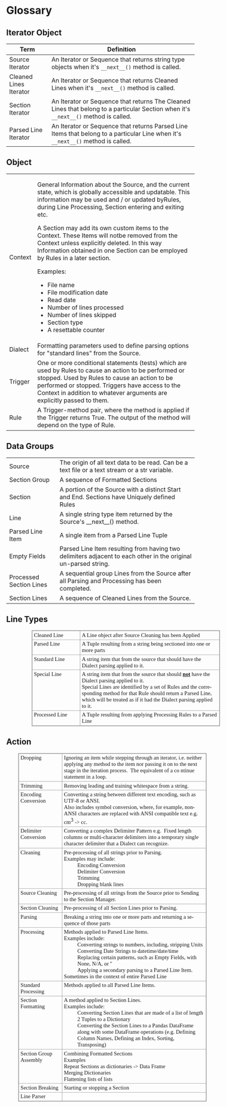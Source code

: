 # Glossary
## Iterator Object
|Term|Definition|
|----|----------|
|Source Iterator|An Iterator or Sequence that returns string type objects when it's  `__next__()` method is called.|
|Cleaned Lines Iterator|An Iterator or Sequence that returns Cleaned Lines when it's  `__next__()` method is called.|
|Section Iterator|An Iterator or Sequence that returns The Cleaned Lines that belong to a particular Section when it's  `__next__()` method is called.|
|Parsed Line Iterator|An Iterator or Sequence that returns Parsed Line Items that belong to a particular Line when it's  `__next__()` method is called.|

## Object
<table>
<tr><td>Context</td>
<td><p>
General Information about the Source, and the current state, which is globally
accessible and updatable. This information may be used and / or updated byRules, during Line Processing,  Section entering and exiting etc. </p>

<p>A Section may add its own custom items to the Context. These Items will notbe removed from the Context unless explicitly deleted. In this way Information obtained in one Section can be employed by Rules in a later section.</p>
Examples:
<ul>
<li>File name</li>
<li>File modification date</li>
<li>Read date</li>
<li>Number of lines processed</li>
<li>Number of lines skipped</li>
<li>Section type</li>
<li>A resettable counter</li>
</ul></td></tr>

<tr><td>Dialect</td>
<td>Formatting parameters used to define parsing options for "standard lines" from the Source.</td></tr>

<tr><td>Trigger</td>
<td>One or more conditional statements (tests) which are used by Rules to cause an
  action to be performed or stopped.  Used by Rules to cause an action to be performed or stopped.  Triggers have access to the Context in addition to whatever arguments are explicitly passed to them.</td></tr>
<tr><td>Rule</td>
<td>A Trigger-method pair, where the method is applied if the Trigger returns True.  The output of the method will depend on the type of Rule.</td></tr>
</table>

## Data Groups
<table>
<tr><td>Source</td>
<td>The origin of all text data to be read. Can be a text file or a text stream or a str variable.</td></tr>
<tr><td>Section Group</td>
<td>A sequence of Formatted Sections</td></tr>
 <tr><td>Section</td>
 <td>A portion of the Source with a distinct Start and End. Sections have Uniquely
  defined Rules</td></tr>
<tr><td>Line</td>
<td>A single string type item returned by the Source's __next__() method.</td></tr>
<tr><td>Parsed Line Item</td>
<td>A single item from a Parsed Line Tuple</td></tr>
<tr><td>Empty Fields</td>
<td>Parsed Line Item resulting from having two delimiters adjacent to each other in the original un-parsed string.</td></tr>
<tr><td>Processed Section Lines</td>
<td>A sequential group Lines from the Source after all Parsing and Processing has been completed.</td></tr>
<tr><td>Section Lines</td>
<td>A sequence of Cleaned Lines from the Source.</td></tr>
</table>

## Line Types
<table border="1" cellpadding="0" cellspacing="0" valign="top" style="direction:ltr;
 border-collapse:collapse;border-style:solid;border-color:#A3A3A3;border-width:
 1pt;margin-left:.7083in">
 <tbody><tr>
  <td style="border-style:solid;border-color:#A3A3A3;border-width:1pt;
  vertical-align:top;width:1.6458in;padding:2.0pt 3.0pt 2.0pt 3.0pt">
  <p style="margin:0in;font-family:Calibri;font-size:11.0pt" lang="en-US">Cleaned
  Line</p>
  </td>
  <td style="border-style:solid;border-color:#A3A3A3;border-width:1pt;
  vertical-align:top;width:5.7979in;padding:2.0pt 3.0pt 2.0pt 3.0pt">
  <p style="margin:0in;font-family:Calibri;font-size:11.0pt" lang="en-US">A Line
  object after Source Cleaning has been Applied</p>
  </td>
 </tr>
 <tr>
  <td style="border-style:solid;border-color:#A3A3A3;border-width:1pt;
  vertical-align:top;width:1.6458in;padding:2.0pt 3.0pt 2.0pt 3.0pt">
  <p style="margin:0in;font-family:Calibri;font-size:11.0pt" lang="en-US">Parsed
  Line</p>
  </td>
  <td style="border-style:solid;border-color:#A3A3A3;border-width:1pt;
  vertical-align:top;width:5.7979in;padding:2.0pt 3.0pt 2.0pt 3.0pt">
  <p style="margin:0in;font-family:Calibri;font-size:11.0pt" lang="en-US">A Tuple
  resulting from a string being sectioned into one or more parts </p>
  </td>
 </tr>
 <tr>
  <td style="border-style:solid;border-color:#A3A3A3;border-width:1pt;
  vertical-align:top;width:1.6458in;padding:2.0pt 3.0pt 2.0pt 3.0pt">
  <p style="margin:0in;font-family:Calibri;font-size:11.0pt" lang="en-US">Standard
  Line</p>
  </td>
  <td style="border-style:solid;border-color:#A3A3A3;border-width:1pt;
  vertical-align:top;width:5.7979in;padding:2.0pt 3.0pt 2.0pt 3.0pt">
  <p style="margin:0in;font-family:Calibri;font-size:11.0pt" lang="en-US">A
  string item that from the source that should have the Dialect parsing applied
  to it.</p>
  </td>
 </tr>
 <tr>
  <td style="border-style:solid;border-color:#A3A3A3;border-width:1pt;
  vertical-align:top;width:1.6458in;padding:2.0pt 3.0pt 2.0pt 3.0pt">
  <p style="margin:0in;font-family:Calibri;font-size:11.0pt" lang="en-US">Special
  Line</p>
  </td>
  <td style="border-style:solid;border-color:#A3A3A3;border-width:1pt;
  vertical-align:top;width:5.7979in;padding:2.0pt 3.0pt 2.0pt 3.0pt">
  <p style="margin:0in;font-family:Calibri;font-size:11.0pt" lang="en-US">A
  string item that from the source that should <span style="font-weight:bold;
  text-decoration:underline">not</span> have the Dialect parsing applied to it.</p>
  <p style="margin:0in;font-family:Calibri;font-size:11.0pt" lang="en-US">Special
  Lines are identified by a set of Rules and the corresponding method for that
  Rule should return a Parsed Line, which will be treated as if it had the
  Dialect parsing applied to it.</p>
  </td>
 </tr>
 <tr>
  <td style="border-style:solid;border-color:#A3A3A3;border-width:1pt;
  vertical-align:top;width:1.6458in;padding:2.0pt 3.0pt 2.0pt 3.0pt">
  <p style="margin:0in;font-family:Calibri;font-size:11.0pt" lang="en-US">Processed
  Line</p>
  </td>
  <td style="border-style:solid;border-color:#A3A3A3;border-width:1pt;
  vertical-align:top;width:5.7979in;padding:2.0pt 3.0pt 2.0pt 3.0pt">
  <p style="margin:0in;font-family:Calibri;font-size:11.0pt" lang="en-US">A Tuple
  resulting from applying Processing Rules to a Parsed Line</p>
  </td>
 </tr>
</tbody></table>

## Action
<table border="1" cellpadding="0" cellspacing="0" valign="top" style="direction:ltr;
 border-collapse:collapse;border-style:solid;border-color:#A3A3A3;border-width:
 1pt;margin-left:.3333in">
 <tbody><tr>
  <td style="border-style:solid;border-color:#A3A3A3;border-width:1pt;
  vertical-align:top;width:1.5277in;padding:2.0pt 3.0pt 2.0pt 3.0pt">
  <p style="margin:0in;font-family:Calibri;font-size:11.0pt" lang="en-US">Dropping</p>
  </td>
  <td style="border-style:solid;border-color:#A3A3A3;border-width:1pt;
  vertical-align:top;width:6.2902in;padding:2.0pt 3.0pt 2.0pt 3.0pt">
  <p style="margin:0in;font-family:Calibri;font-size:11.0pt" lang="en-US">Ignoring
  an item while stepping through an iterator, i.e. neither applying any method
  to the item nor passing it on to the next stage in the iteration
  process.<span style="mso-spacerun:yes">&nbsp; </span>The equivalent of a co
ntinue
  statement in a loop. </p>
  </td>
 </tr>
 <tr>
  <td style="border-style:solid;border-color:#A3A3A3;border-width:1pt;
  vertical-align:top;width:1.5277in;padding:2.0pt 3.0pt 2.0pt 3.0pt">
  <p style="margin:0in;font-family:Calibri;font-size:11.0pt">Trimming</p>
  </td>
  <td style="border-style:solid;border-color:#A3A3A3;border-width:1pt;
  vertical-align:top;width:6.2902in;padding:2.0pt 3.0pt 2.0pt 3.0pt">
  <p style="margin:0in;font-family:Calibri;font-size:11.0pt">Removing leading
  and training whitespace from a string.</p>
  </td>
 </tr>
 <tr>
  <td style="border-style:solid;border-color:#A3A3A3;border-width:1pt;
  vertical-align:top;width:1.5277in;padding:2.0pt 3.0pt 2.0pt 3.0pt">
  <p style="margin:0in;font-family:Calibri;font-size:11.0pt">Encoding
  Conversion </p>
  </td>
  <td style="border-style:solid;border-color:#A3A3A3;border-width:1pt;
  vertical-align:top;width:6.2902in;padding:2.0pt 3.0pt 2.0pt 3.0pt">
  <p style="margin:0in;font-family:Calibri;font-size:11.0pt">Converting a
  string between different text encoding, such as UTF-8 or ANSI.</p>
  <p style="margin:0in;font-family:Calibri;font-size:11.0pt" lang="en-US">Also
  includes symbol conversion, where, for example, non-ANSI characters are
  replaced with ANSI compatible text e.g. cm<span style="vertical-align:super">3</span>
  -&gt; cc.</p>
  </td>
 </tr>
 <tr>
  <td style="border-style:solid;border-color:#A3A3A3;border-width:1pt;
  vertical-align:top;width:1.5277in;padding:2.0pt 3.0pt 2.0pt 3.0pt">
  <p style="margin:0in;font-family:Calibri;font-size:11.0pt">Delimiter
  Conversion</p>
  </td>
  <td style="border-style:solid;border-color:#A3A3A3;border-width:1pt;
  vertical-align:top;width:6.2902in;padding:2.0pt 3.0pt 2.0pt 3.0pt">
  <p style="margin:0in;font-family:Calibri;font-size:11.0pt">Converting a
  complex Delimiter Pattern e.g.<span style="mso-spacerun:yes">&nbsp; </span>
Fixed
  length columns or multi-character delimiters into a temporary single
  character delimiter that a Dialect can recognize.<span style="mso-spacerun:yes">&nbsp; </span></p>
 </td></tr>
 <tr>
  <td style="border-style:solid;border-color:#A3A3A3;border-width:1pt;
  vertical-align:top;width:1.5277in;padding:2.0pt 3.0pt 2.0pt 3.0pt">
  <p style="margin:0in;font-family:Calibri;font-size:11.0pt" lang="en-US">Cleaning</p>
  </td>
  <td style="border-style:solid;border-color:#A3A3A3;border-width:1pt;
  vertical-align:top;width:6.2902in;padding:2.0pt 3.0pt 2.0pt 3.0pt">
  <p style="margin:0in;font-family:Calibri;font-size:11.0pt" lang="en-US">Pre-processing
  of all strings prior to Parsing.</p>
  <p style="margin:0in;font-family:Calibri;font-size:11.0pt" lang="en-US">Examples
  may include:</p>
  <p style="margin:0in;margin-left:.375in;font-family:Calibri;font-size:11.0pt">Encoding
  Conversion</p>
  <p style="margin:0in;margin-left:.375in;font-family:Calibri;font-size:11.0pt">Delimiter
  Conversion</p>
  <p style="margin:0in;margin-left:.375in;font-family:Calibri;font-size:11.0pt">Trimming</p>
  <p style="margin:0in;margin-left:.375in;font-family:Calibri;font-size:11.0pt" lang="en-US">Dropping blank lines</p>
  </td>
 </tr>
 <tr>
  <td style="border-style:solid;border-color:#A3A3A3;border-width:1pt;
  vertical-align:top;width:1.5277in;padding:2.0pt 3.0pt 2.0pt 3.0pt">
  <p style="margin:0in;font-family:Calibri;font-size:11.0pt" lang="en-US">Source
  Cleaning</p>
  </td>
  <td style="border-style:solid;border-color:#A3A3A3;border-width:1pt;
  vertical-align:top;width:6.2902in;padding:2.0pt 3.0pt 2.0pt 3.0pt">
  <p style="margin:0in;font-family:Calibri;font-size:11.0pt" lang="en-US">Pre-processing
  of all strings from the Source prior to Sending to the Section Manager.</p>
  </td>
 </tr>
 <tr>
  <td style="border-style:solid;border-color:#A3A3A3;border-width:1pt;
  vertical-align:top;width:1.5277in;padding:2.0pt 3.0pt 2.0pt 3.0pt">
  <p style="margin:0in;font-family:Calibri;font-size:11.0pt" lang="en-US">Section
  Cleaning</p>
  </td>
  <td style="border-style:solid;border-color:#A3A3A3;border-width:1pt;
  vertical-align:top;width:6.2902in;padding:2.0pt 3.0pt 2.0pt 3.0pt">
  <p style="margin:0in;font-family:Calibri;font-size:11.0pt" lang="en-US">Pre-processing
  of all Section Lines prior to Parsing.</p>
  </td>
 </tr>
 <tr>
  <td style="border-style:solid;border-color:#A3A3A3;border-width:1pt;
  vertical-align:top;width:1.5277in;padding:2.0pt 3.0pt 2.0pt 3.0pt">
  <p style="margin:0in;font-family:Calibri;font-size:11.0pt" lang="en-US">Parsing</p>
  </td>
  <td style="border-style:solid;border-color:#A3A3A3;border-width:1pt;
  vertical-align:top;width:6.2902in;padding:2.0pt 3.0pt 2.0pt 3.0pt">
  <p style="margin:0in;font-family:Calibri;font-size:11.0pt" lang="en-US">Breaking
  a string into one or more parts and returning a sequence of those parts</p>
  </td>
 </tr>
 <tr>
  <td style="border-style:solid;border-color:#A3A3A3;border-width:1pt;
  vertical-align:top;width:1.5277in;padding:2.0pt 3.0pt 2.0pt 3.0pt">
  <p style="margin:0in;font-family:Calibri;font-size:11.0pt" lang="en-US">Processing</p>
  </td>
  <td style="border-style:solid;border-color:#A3A3A3;border-width:1pt;
  vertical-align:top;width:6.2902in;padding:2.0pt 3.0pt 2.0pt 3.0pt">
  <p style="margin:0in;font-family:Calibri;font-size:11.0pt" lang="en-US">Methods
  applied to Parsed Line Items.</p>
  <p style="margin:0in;font-family:Calibri;font-size:11.0pt" lang="en-US">Examples
  include:</p>
  <p style="margin:0in;margin-left:.375in;font-family:Calibri;font-size:11.0pt"><span lang="en-US">Converting strings to numbers, including, stripping </span><span lang="en-CA">Units</span></p>
  <p style="margin:0in;margin-left:.375in;font-family:Calibri;font-size:11.0pt">Converting
  Date Strings to datetime/date/time</p>
  <p style="margin:0in;margin-left:.375in;font-family:Calibri;font-size:11.0pt" lang="en-US">Replacing certain patterns, such as Empty Fields, with None, N/A,
  or ''</p>
  <p style="margin:0in;margin-left:.375in;font-family:Calibri;font-size:11.0pt" lang="en-US">Applying a secondary parsing to a Parsed Line Item.</p>
  <p style="margin:0in;font-family:Calibri;font-size:11.0pt" lang="en-US">Sometimes
  in the context of entire Parsed Line</p>
  </td>
 </tr>
 <tr>
  <td style="border-style:solid;border-color:#A3A3A3;border-width:1pt;
  vertical-align:top;width:1.5277in;padding:2.0pt 3.0pt 2.0pt 3.0pt">
  <p style="margin:0in;font-family:Calibri;font-size:11.0pt" lang="en-US">Standard
  Processing</p>
  </td>
  <td style="border-style:solid;border-color:#A3A3A3;border-width:1pt;
  vertical-align:top;width:6.2902in;padding:2.0pt 3.0pt 2.0pt 3.0pt">
  <p style="margin:0in;font-family:Calibri;font-size:11.0pt" lang="en-US">Methods
  applied to all Parsed Line Items.</p>
  </td>
 </tr>
 <tr>
  <td style="border-style:solid;border-color:#A3A3A3;border-width:1pt;
  vertical-align:top;width:1.5277in;padding:2.0pt 3.0pt 2.0pt 3.0pt">
  <p style="margin:0in;font-family:Calibri;font-size:11.0pt" lang="en-US">Section
  Formatting</p>
  </td>
  <td style="border-style:solid;border-color:#A3A3A3;border-width:1pt;
  vertical-align:top;width:6.2902in;padding:2.0pt 3.0pt 2.0pt 3.0pt">
  <p style="margin:0in;font-family:Calibri;font-size:11.0pt" lang="en-US">A
  method applied to Section Lines. </p>
  <p style="margin:0in;font-family:Calibri;font-size:11.0pt" lang="en-US">Examples
  include:</p>
  <p style="margin:0in;margin-left:.375in;font-family:Calibri;font-size:11.0pt" lang="en-US">Converting Section Lines that are made of a list of length 2
  Tuples to a Dictionary</p>
  <p style="margin:0in;margin-left:.375in;font-family:Calibri;font-size:11.0pt" lang="en-US">Converting the Section Lines to a Pandas DataFrame along with some
  DataFrame operations (e.g. Defining Column Names, Defining an Index, Sorting,
  Transposing)</p>
  </td>
 </tr>
 <tr>
  <td style="border-style:solid;border-color:#A3A3A3;border-width:1pt;
  vertical-align:top;width:1.5277in;padding:2.0pt 3.0pt 2.0pt 3.0pt">
  <p style="margin:0in;font-family:Calibri;font-size:11.0pt" lang="en-US">Section
  Group Assembly</p>
  </td>
  <td style="border-style:solid;border-color:#A3A3A3;border-width:1pt;
  vertical-align:top;width:6.2902in;padding:2.0pt 3.0pt 2.0pt 3.0pt">
  <p style="margin:0in;font-family:Calibri;font-size:11.0pt" lang="en-US">Combining
  Formatted Sections </p>
  <p style="margin:0in;font-family:Calibri;font-size:11.0pt" lang="en-US">Examples</p>
  <p style="margin:0in;font-family:Calibri;font-size:11.0pt" lang="en-US">Repeat
  Sections as dictionaries -&gt; Data Frame</p>
  <p style="margin:0in;font-family:Calibri;font-size:11.0pt" lang="en-US">Merging
  Dictionaries</p>
  <p style="margin:0in;font-family:Calibri;font-size:11.0pt" lang="en-US">Flattening
  lists of lists</p>
  </td>
 </tr>
 <tr>
  <td style="border-style:solid;border-color:#A3A3A3;border-width:1pt;
  vertical-align:top;width:1.5277in;padding:2.0pt 3.0pt 2.0pt 3.0pt">
  <p style="margin:0in;font-family:Calibri;font-size:11.0pt" lang="en-US">Section
  Breaking</p>
  </td>
  <td style="border-style:solid;border-color:#A3A3A3;border-width:1pt;
  vertical-align:top;width:6.2902in;padding:2.0pt 3.0pt 2.0pt 3.0pt">
  <p style="margin:0in;font-family:Calibri;font-size:11.0pt" lang="en-US">Starting
  or stopping a Section</p>
  </td>
 </tr>
 <tr>
  <td style="border-style:solid;border-color:#A3A3A3;border-width:1pt;
  vertical-align:top;width:1.5277in;padding:2.0pt 3.0pt 2.0pt 3.0pt">
  <p style="margin:0in;font-family:Calibri;font-size:11.0pt" lang="en-US">Line
  Parser</p>
  </td>
  <td style="border-style:solid;border-color:#A3A3A3;border-width:1pt;
  vertical-align:top;width:6.2902in;padding:2.0pt 3.0pt 2.0pt 3.0pt">
  <p style="margin:0in;font-family:Calibri;font-size:11.0pt" lang="en-US">&nbsp;</p>
  </td>
 </tr>
</tbody></table>
